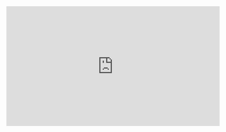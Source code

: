 <iframe width="560" height="315" src="https://www.youtube.com/embed/4xNxTfOZE5g?si=VkpdagEAHm2KsqHQ" title="YouTube video player" frameborder="0" allow="accelerometer; autoplay; clipboard-write; encrypted-media; gyroscope; picture-in-picture; web-share" referrerpolicy="strict-origin-when-cross-origin" allowfullscreen></iframe>
